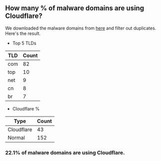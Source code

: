 ## How many % of malware domains are using Cloudflare?


We downloaded the malware domains from [here](https://urlhaus.abuse.ch) and filter out duplicates.
Here's the result.


[//]: # (start replacement)


- Top 5 TLDs

| TLD | Count |
| --- | --- |
| com | 82 |
| top | 10 |
| net | 9 |
| cn | 8 |
| br | 7 |


- Cloudflare %

| Type | Count |
| --- | --- |
| Cloudflare | 43 |
| Normal | 152 |


### 22.1% of malware domains are using Cloudflare.